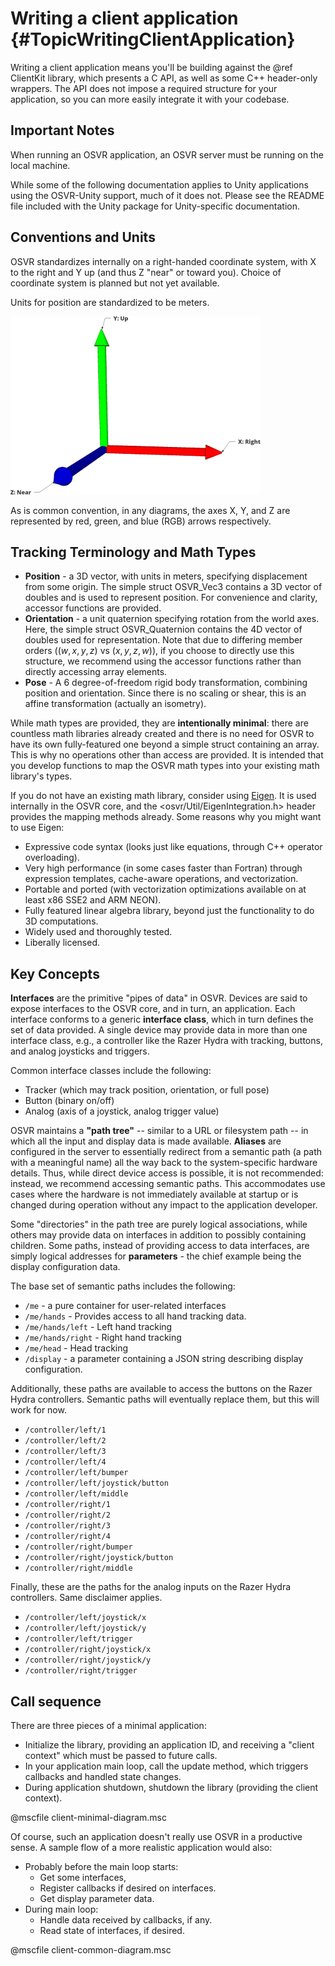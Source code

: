 # Writing a client application {#TopicWritingClientApplication}

Writing a client application means you'll be building against the @ref ClientKit library, which presents a C API, as well as some C++ header-only wrappers. The API does not impose a required structure for your application, so you can more easily integrate it with your codebase.

## Important Notes
When running an OSVR application, an OSVR server must be running on the local machine.

While some of the following documentation applies to Unity applications using the OSVR-Unity support, much of it does not. Please see the README file included with the Unity package for Unity-specific documentation.

## Conventions and Units
OSVR standardizes internally on a right-handed coordinate system, with X to the right and Y up (and thus Z "near" or toward you). Choice of coordinate system is planned but not yet available.

Units for position are standardized to be meters.

![World axes](world-axes.png)

As is common convention, in any diagrams, the axes X, Y, and Z are represented by red, green, and blue (RGB) arrows respectively.

## Tracking Terminology and Math Types
- **Position** - a 3D vector, with units in meters, specifying displacement from some origin. The simple struct OSVR_Vec3 contains a 3D vector of doubles and is used to represent position. For convenience and clarity, accessor functions are provided.
- **Orientation** - a unit quaternion specifying rotation from the world axes. Here, the simple struct OSVR_Quaternion contains the 4D vector of doubles used for representation. Note that due to differing member orders ($(w, x, y, z)$ vs $(x, y, z, w)$), if you choose to directly use this structure, we recommend using the accessor functions rather than directly accessing array elements.
- **Pose** - A 6 degree-of-freedom rigid body transformation, combining position and orientation. Since there is no scaling or shear, this is an affine transformation (actually an isometry).

While math types are provided, they are **intentionally minimal**: there are countless math libraries already created and there is no need for OSVR to have its own fully-featured one beyond a simple struct containing an array. This is why no operations other than access are provided. It is intended that you develop functions to map the OSVR math types into your existing math library's types.

If you do not have an existing math library, consider using [Eigen](http://eigen.tuxfamily.org/). It is used internally in the OSVR core, and the <osvr/Util/EigenIntegration.h> header provides the mapping methods already. Some reasons why you might want to use Eigen:

- Expressive code syntax (looks just like equations, through C++ operator overloading).
- Very high performance (in some cases faster than Fortran) through expression templates, cache-aware operations, and vectorization.
- Portable and ported (with vectorization optimizations available on at least x86 SSE2 and ARM NEON).
- Fully featured linear algebra library, beyond just the functionality to do 3D computations.
- Widely used and thoroughly tested.
- Liberally licensed.

## Key Concepts
**Interfaces** are the primitive  "pipes of data" in OSVR.
Devices are said to expose interfaces to the OSVR core, and in turn, an application.
Each interface conforms to a generic **interface class**, which in turn defines the set of data provided. A single device may provide data in more than one interface class, e.g., a controller like the Razer Hydra with tracking, buttons, and analog joysticks and triggers.

Common interface classes include the following:

- Tracker (which may track position, orientation, or full pose)
- Button (binary on/off)
- Analog (axis of a joystick, analog trigger value)

OSVR maintains a **"path tree"** -- similar to a URL or filesystem path -- in which all the input and display data is made available. **Aliases** are configured in the server to essentially redirect from a semantic path (a path with a meaningful name) all the way back to the system-specific hardware details. Thus, while direct device access is possible, it is not recommended: instead, we recommend accessing semantic paths. This accommodates use cases where the hardware is not immediately available at startup or is changed during operation without any impact to the application developer.

Some "directories" in the path tree are purely logical associations, while others may provide data on interfaces in addition to possibly containing children. Some paths, instead of providing access to data interfaces, are simply logical addresses for **parameters** - the chief example being the display configuration data.

The base set of semantic paths includes the following:

- `/me` - a pure container for user-related interfaces
- `/me/hands` - Provides access to all hand tracking data.
- `/me/hands/left` - Left hand tracking
- `/me/hands/right` - Right hand tracking
- `/me/head` - Head tracking
- `/display` - a parameter containing a JSON string describing display configuration.

Additionally, these paths are available to access the buttons on the Razer Hydra controllers. Semantic paths will eventually replace them, but this will work for now.

- `/controller/left/1`
- `/controller/left/2`
- `/controller/left/3`
- `/controller/left/4`
- `/controller/left/bumper`
- `/controller/left/joystick/button`
- `/controller/left/middle`
- `/controller/right/1`
- `/controller/right/2`
- `/controller/right/3`
- `/controller/right/4`
- `/controller/right/bumper`
- `/controller/right/joystick/button`
- `/controller/right/middle`

Finally, these are the paths for the analog inputs on the Razer Hydra controllers. Same disclaimer applies.

- `/controller/left/joystick/x`
- `/controller/left/joystick/y`
- `/controller/left/trigger`
- `/controller/right/joystick/x`
- `/controller/right/joystick/y`
- `/controller/right/trigger`

## Call sequence
There are three pieces of a minimal application:

- Initialize the library, providing an application ID, and receiving a "client context" which must be passed to future calls.
- In your application main loop, call the update method, which triggers callbacks and handled state changes.
- During application shutdown, shutdown the library (providing the client context).

@mscfile client-minimal-diagram.msc

Of course, such an application doesn't really use OSVR in a productive sense. A sample flow of a more realistic application would also:

- Probably before the main loop starts:
	- Get some interfaces, 
	- Register callbacks if desired on interfaces.
	- Get display parameter data.
- During main loop:
	- Handle data received by callbacks, if any.
	- Read state of interfaces, if desired.

@mscfile client-common-diagram.msc
